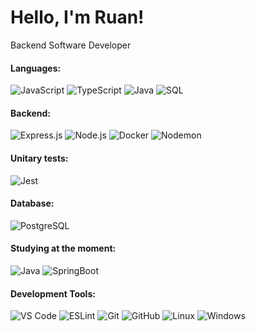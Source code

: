 # Hello, I'm Ruan!

<p>Backend Software Developer</p>

#### Languages:

<div align="left">
  <img src="https://img.shields.io/badge/JavaScript-F7DF1E?style=for-the-badge&logo=javascript&logoColor=black" alt="JavaScript">
  <img src="https://img.shields.io/badge/TypeScript-007ACC?style=for-the-badge&logo=typescript&logoColor=white" alt="TypeScript">
  <img src="https://img.shields.io/badge/Java-ED8B00?style=for-the-badge&logo=java&logoColor=white" alt="Java">
  <img src="https://img.shields.io/badge/-SQL-4479A1?style=for-the-badge&logo=sql&logoColor=white" alt="SQL">
</div>

#### Backend: 

<div align="left">
  <img src="https://img.shields.io/badge/Express.js-404D59?style=for-the-badge&logo=express" alt="Express.js">
  <img src="https://img.shields.io/badge/-Node.js-339933?style=for-the-badge&logo=node.js&logoColor=white" alt="Node.js">
  <img src="https://img.shields.io/badge/-Docker-2496ED?style=for-the-badge&logo=docker&logoColor=white" alt="Docker">
  <img src="https://img.shields.io/badge/-Nodemon-76D04B?style=for-the-badge&logo=nodemon&logoColor=white" alt="Nodemon">
</div>

#### Unitary tests:

<div align="left">
  <img src="https://img.shields.io/badge/-Jest-C21325?style=for-the-badge&logo=jest&logoColor=white" alt="Jest">
</div>

#### Database:

<div align="left">
  <img src="https://img.shields.io/badge/PostgreSQL-316192?style=for-the-badge&logo=postgresql&logoColor=white" alt="PostgreSQL">
</div>

#### Studying at the moment: 

<div align="left">
  <img src="https://img.shields.io/badge/Java-ED8B00?style=for-the-badge&logo=java&logoColor=white" alt="Java">
  <img src="https://img.shields.io/badge/Spring-6DB33F?style=for-the-badge&logo=spring&logoColor=white" alt="SpringBoot">
</div>

#### Development Tools: 

<div align="left">
  <img src="https://img.shields.io/badge/VS%20Code-0078d7.svg?style=for-the-badge&logo=visual-studio-code&logoColor=white" alt="VS Code">
  <img src="https://img.shields.io/badge/-ESLint-4B32C3?style=for-the-badge&logo=eslint&logoColor=white" alt="ESLint">
  <img src="https://img.shields.io/badge/-Git-F05032?style=for-the-badge&logo=git&logoColor=white" alt="Git">
  <img src="https://img.shields.io/badge/-GitHub-181717?style=for-the-badge&logo=github&logoColor=white" alt="GitHub">
  <img src="https://img.shields.io/badge/Linux-E34F26?style=for-the-badge&logo=linux&logoColor=black" alt="Linux">
  <img src="https://img.shields.io/badge/Windows-017AD7?style=for-the-badge&logo=windows&logoColor=white" alt="Windows">
</div>
